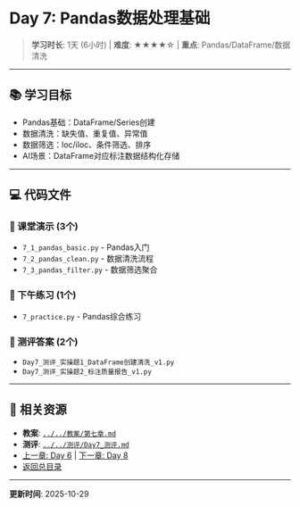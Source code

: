 # Day 7: Pandas数据处理基础

> **学习时长**: 1天 (6小时) | **难度**: ★★★★☆ | **重点**: Pandas/DataFrame/数据清洗

---

## 📚 学习目标

- Pandas基础：DataFrame/Series创建
- 数据清洗：缺失值、重复值、异常值
- 数据筛选：loc/iloc、条件筛选、排序
- AI场景：DataFrame对应标注数据结构化存储

---

## 💻 代码文件

### 📂 课堂演示 (3个)
- `7_1_pandas_basic.py` - Pandas入门
- `7_2_pandas_clean.py` - 数据清洗流程
- `7_3_pandas_filter.py` - 数据筛选聚合

### 📂 下午练习 (1个)
- `7_practice.py` - Pandas综合练习

### 📂 测评答案 (2个)
- `Day7_测评_实操题1_DataFrame创建清洗_v1.py`
- `Day7_测评_实操题2_标注质量报告_v1.py`

---

## 📖 相关资源

- **教案**: [`../../教案/第七章.md`](../../教案/第七章.md)
- **测评**: [`../../测评/Day7_测评.md`](../../测评/Day7_测评.md)
- [上一章: Day 6](../day06/README.md) | [下一章: Day 8](../day08/README.md)
- [返回总目录](../README.md)

---

**更新时间**: 2025-10-29
